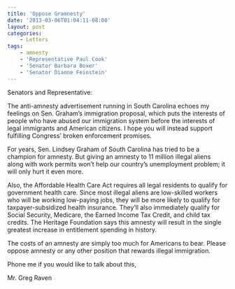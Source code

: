 ```yaml
---
title: 'Oppose Gramnesty'
date: '2013-03-06T01:04:11-08:00'
layout: post
categories:
    - Letters
tags:
    - amnesty
    - 'Representative Paul Cook'
    - 'Senator Barbara Boxer'
    - 'Senator Dianne Feinstein'
---
```


Senators and Representative:

The anti-amnesty advertisement running in South Carolina echoes my feelings on Sen. Graham’s immigration proposal, which puts the interests of people who have abused our immigration system before the interests of legal immigrants and American citizens. I hope you will instead support fulfilling Congress’ broken enforcement promises.  
  
For years, Sen. Lindsey Graham of South Carolina has tried to be a champion for amnesty. But giving an amnesty to 11 million illegal aliens along with work permits won’t help our country’s unemployment problem; it will only hurt it even more.

Also, the Affordable Health Care Act requires all legal residents to qualify for government health care. Since most illegal aliens are low-skilled workers who will be working low-paying jobs, they will be more likely to qualify for taxpayer-subsidized health insurance. They’ll also immediately qualify for Social Security, Medicare, the Earned Income Tax Credit, and child tax credits. The Heritage Foundation says this amnesty will result in the single greatest increase in entitlement spending in history.

The costs of an amnesty are simply too much for Americans to bear. Please oppose amnesty or any other position that rewards illegal immigration.

Phone me if you would like to talk about this,

Mr. Greg Raven